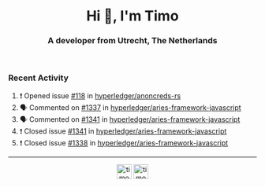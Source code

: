 <h1 align="center">Hi 👋, I'm Timo</h1>
<h3 align="center">A developer from Utrecht, The Netherlands</h3>
<br/>
<!-- https://github.com/rahuldkjain/github-profile-readme-generator --!>

<!--  <p align="left"><img src="https://github-readme-stats.vercel.app/api?username=timoglastra&show_icons=true&count_private=true&" alt="timoglastra" /></p> --!>

<!--
Github language stats
<p align="left"><img src="https://github-readme-stats.vercel.app/api/top-langs/?username=timoglastra&layout=compact" alt="timoglastra" /><p>
-->

<!-- Codestats language stats -->
<!-- <p align="left"><img src="https://codestats-readme.vercel.app/api/top-langs/?username=timoglastra&layout=compact&language_count=12" alt="timoglastra" /><p>    --!>
  
<h3>Recent Activity</h3>

<!--START_SECTION:activity-->
1. ❗️ Opened issue [#118](https://github.com/hyperledger/anoncreds-rs/issues/118) in [hyperledger/anoncreds-rs](https://github.com/hyperledger/anoncreds-rs)
2. 🗣 Commented on [#1337](https://github.com/hyperledger/aries-framework-javascript/issues/1337) in [hyperledger/aries-framework-javascript](https://github.com/hyperledger/aries-framework-javascript)
3. 🗣 Commented on [#1341](https://github.com/hyperledger/aries-framework-javascript/issues/1341) in [hyperledger/aries-framework-javascript](https://github.com/hyperledger/aries-framework-javascript)
4. ❗️ Closed issue [#1341](https://github.com/hyperledger/aries-framework-javascript/issues/1341) in [hyperledger/aries-framework-javascript](https://github.com/hyperledger/aries-framework-javascript)
5. ❗️ Closed issue [#1338](https://github.com/hyperledger/aries-framework-javascript/issues/1338) in [hyperledger/aries-framework-javascript](https://github.com/hyperledger/aries-framework-javascript)
<!--END_SECTION:activity-->

---

<p align="center">
<a href="https://twitter.com/timoglastra" target="blank"><img align="center" src="https://cdn.jsdelivr.net/npm/simple-icons@3.0.1/icons/twitter.svg" alt="timoglastra" height="30" width="30" /></a>
<a href="https://linkedin.com/in/timoglastra" target="blank"><img align="center" src="https://cdn.jsdelivr.net/npm/simple-icons@3.0.1/icons/linkedin.svg" alt="timoglastra" height="30" width="30" /></a>
</p>



